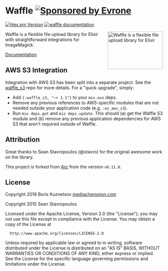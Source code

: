 [hex-img]: http://img.shields.io/hexpm/v/waffle.svg
[hex-url]: https://hex.pm/packages/waffle

[hexdocs-img]: http://img.shields.io/badge/hexdocs-documentation-brightgreen.svg
[hexdocs-url]: https://hexdocs.pm/waffle

[evrone-img]: https://img.shields.io/badge/Sponsored_by-Evrone-brightgreen.svg
[evrome-url]: https://evrone.com?utm_source=waffle

# Waffle [![Sponsored by Evrone][evrone-img]][evrome-url]

[![Hex.pm Version][hex-img]][hex-url]
[![waffle documentation][hexdocs-img]][hexdocs-url]

<img align="right" width="176" height="120"
     alt="Waffle is a flexible file upload library for Elixir"
     src="https://elixir-waffle.github.io/waffle/assets/logo.svg">

Waffle is a flexible file upload library for Elixir with straightforward integrations for ImageMagick.

[Documentation](https://hexdocs.pm/waffle)

## AWS S3 Integration

Integration with AWS S3 has been split into a separate project. See the [waffle_s3](https://github.com/waffle-elixir/waffle_s3) repo for more details. For a "quick upgrade", simply:

- Add `{:waffle_s3, "~> 1.1"}` to your `mix.exs` deps.
- Remove any previous references to AWS-specific modules that are not needed outside your application code (e.g. `:ex_aws_s3`).
- Run `mix deps.get` and `mix deps.update`. This should (a) get the Waffle S3 module and (b) remove any previous application dependencies for AWS S3 that aren't required outside of Waffle.

## Attribution

Great thanks to Sean Stavropoulos (@stavro) for the original awesome work on the library.

This project is forked from [Arc](https://github.com/stavro/arc) from the version `v0.11.0`.

## License

Copyright 2019 Boris Kuznetsov <me@achempion.com>

Copyright 2015 Sean Stavropoulos

  Licensed under the Apache License, Version 2.0 (the "License");
  you may not use this file except in compliance with the License.
  You may obtain a copy of the License at

      http://www.apache.org/licenses/LICENSE-2.0

  Unless required by applicable law or agreed to in writing, software
  distributed under the License is distributed on an "AS IS" BASIS,
  WITHOUT WARRANTIES OR CONDITIONS OF ANY KIND, either express or implied.
  See the License for the specific language governing permissions and
  limitations under the License.
